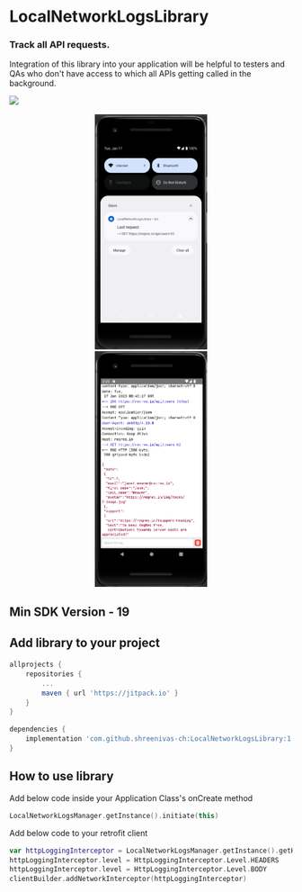 # LocalNetworkLogsLibrary
### Track all API requests.
Integration of this library into your application will be helpful to testers and QAs who don't have access to which all APIs getting called in the background. 

[![](https://jitpack.io/v/shreenivas-ch/LocalNetworkLogsLibrary.svg)](https://jitpack.io/#shreenivas-ch/LocalNetworkLogsLibrary)

<p align="center">
<img src="https://github.com/shreenivas-ch/LocalNetworkLogsLibrary/blob/020e1a65ed985644a4a6a371a5164a313c6ff20d/ss1.png" alt="alt text" width="200" hspace="40"><img src="https://github.com/shreenivas-ch/LocalNetworkLogsLibrary/blob/020e1a65ed985644a4a6a371a5164a313c6ff20d/ss2.png" alt="alt text" width="200" hspace="40">
</p>

## Min SDK Version - 19

## Add library to your project

```gradle
allprojects {
	repositories {
		...
		maven { url 'https://jitpack.io' }
	}
}
```

```gradle
dependencies {
	implementation 'com.github.shreenivas-ch:LocalNetworkLogsLibrary:1.0.1'
}
```

## How to use library

Add below code inside your Application Class's onCreate method

```kotlin
LocalNetworkLogsManager.getInstance().initiate(this)
```

Add below code to your retrofit client
```kotlin
var httpLoggingInterceptor = LocalNetworkLogsManager.getInstance().getHttpLoggingInterceptor(true)
httpLoggingInterceptor.level = HttpLoggingInterceptor.Level.HEADERS
httpLoggingInterceptor.level = HttpLoggingInterceptor.Level.BODY
clientBuilder.addNetworkInterceptor(httpLoggingInterceptor)
```


